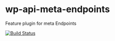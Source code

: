 # wp-api-meta-endpoints

Feature plugin for meta Endpoints

[![Build Status](https://travis-ci.org/WP-API/wp-api-meta-endpoints.svg?branch=master)](https://travis-ci.org/WP-API/wp-api-meta-endpoints)
